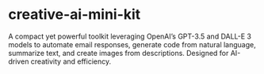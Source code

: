 # creative-ai-mini-kit
A compact yet powerful toolkit leveraging OpenAI’s GPT-3.5 and DALL-E 3 models to automate email responses, generate code from natural language, summarize text, and create images from descriptions. Designed for AI-driven creativity and efficiency.
